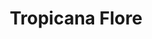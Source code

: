 ---
title: "Tropicana Flore"
url: /roquebrune-sur-argens/tropicana-flore/
shop: centre de jardinage
---